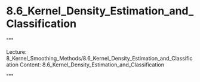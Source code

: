 # 8.6_Kernel_Density_Estimation_and_Classification

"""

Lecture: 8_Kernel_Smoothing_Methods/8.6_Kernel_Density_Estimation_and_Classification
Content: 8.6_Kernel_Density_Estimation_and_Classification

"""

